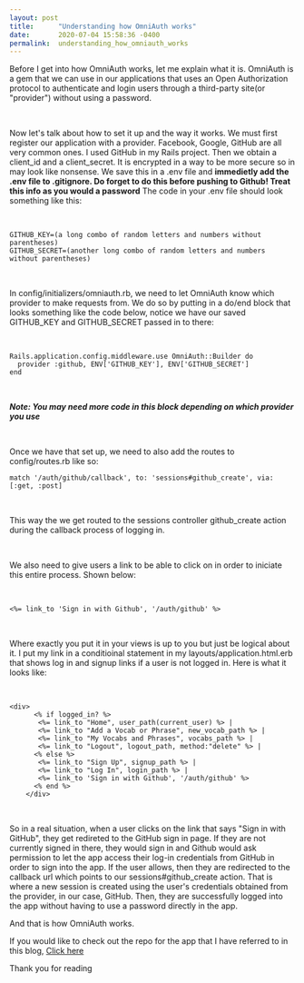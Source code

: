 ```yaml
---
layout: post
title:      "Understanding how OmniAuth works"
date:       2020-07-04 15:58:36 -0400
permalink:  understanding_how_omniauth_works
---
```



Before I get into how OmniAuth works, let me explain what it is. OmniAuth is a gem that we can use in our applications that uses an Open Authorization protocol to authenticate and login users through a third-party site(or "provider") without using a password.

<br>


Now let's talk about how to set it up and the way it works. We must first register our application with a provider. Facebook, Google, GitHub are all very common ones. I used GitHub in my Rails project. Then we obtain a client_id and a client_secret. It is encrypted in a way to be more secure so in may look like nonsense. We save this in a .env file and **immedietly add the .env file to .gitignore. Do forget to do this before pushing to Github! Treat this info as you would a password** The code in your .env file should look something like this:

<br>

```
GITHUB_KEY=(a long combo of random letters and numbers without parentheses)
GITHUB_SECRET=(another long combo of random letters and numbers without parentheses)
```


<br>

In config/initializers/omniauth.rb, we need to let OmniAuth know which provider to make requests from. We do so by putting in a do/end block that looks something like the code below, notice we have our saved GITHUB_KEY and GITHUB_SECRET passed in to there: 

<br>


```
Rails.application.config.middleware.use OmniAuth::Builder do
  provider :github, ENV['GITHUB_KEY'], ENV['GITHUB_SECRET']
end
```


<br>


***Note: You may need more code in this block depending on which provider you use***


<br>


Once we have that set up, we need to also add the routes to config/routes.rb like so:

```
match '/auth/github/callback', to: 'sessions#github_create', via: [:get, :post]
```

<br> 

This way the we get routed to the sessions controller github_create action during the callback process of logging in. 

<br> 

We also need to give users a link to be able to click on in order to iniciate this entire process. Shown below: 
 
 <br>
 
 `<%= link_to 'Sign in with Github', '/auth/github' %>`
 
 <br>

Where exactly you put it in your views is up to you but just be logical about it. I put my link in a conditioinal statement in my layouts/application.html.erb that shows log in and signup links if a user is not logged in. Here is what it looks like:


<br>

```
<div>
      <% if logged_in? %>
       <%= link_to "Home", user_path(current_user) %> |
       <%= link_to "Add a Vocab or Phrase", new_vocab_path %> |
       <%= link_to "My Vocabs and Phrases", vocabs_path %> |
       <%= link_to "Logout", logout_path, method:"delete" %> |
      <% else %> 
       <%= link_to "Sign Up", signup_path %> |
       <%= link_to "Log In", login_path %> |
       <%= link_to 'Sign in with Github', '/auth/github' %>
      <% end %>
    </div>
```

<br> 

So in a real situation, when a user clicks on the link that says "Sign in with GitHub", they get redireted to the GitHub sign in page. If they are not currently signed in there, they would sign in and Github would ask permission to let the app access their log-in credentials from GitHub in order to sign into the app. If the user allows, then they are redirected to the callback url which points to our sessions#github_create action. That is where a new session is created using the user's credentials obtained from the provider, in our case, GitHub. Then, they are successfully logged into the app without having to use a password directly in the app.


And that is how OmniAuth works.

If you would like to check out the repo for the app that I have referred to in this blog, [Click here](https://github.com/abrolon87/vocabbank)

Thank you for reading







